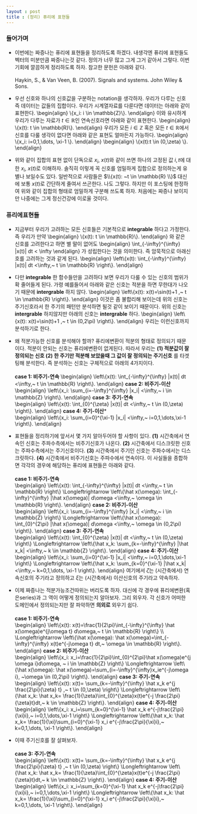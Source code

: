 ```yaml
---
layout : post 
title : (정리) 퓨리에 표현들
---
```


### 들어가며

- 이번에는 짜증나는 퓨리에 표현들을 정리하도록 하겠다. 내생각엔 퓨리에 표현들도 벡터의 미분만큼 짜증나는것 같다. 정의가 너무 많고 그게 그거 같아서 그렇다. 이번기회에 깔끔하게 정리하도록 하자. 참고한 문헌은 아래와 같다. <br/><br/>
Haykin, S., \& Van Veen, B. (2007). Signals and systems. John Wiley & Sons.

- 우선 신호와 하나의 신호값을 구분하는 notation을 생각하자. 우리가 다루는 신호 즉 데이터는 값들의 집합이다. 우리가 시계열자료를 다룬다면 데이터는 아래와 같이 표현한다. 
\begin{align}
\\{x_i: i \in \mathbb{Z}\\}. 
\end{align}
이와 유시하게 우리가 다루는 자료가 $t \in \mathbb{R}$인 연속신호라면 아래와 같이 표현한다. 
\begin{align}
\\{x(t): t \in \mathbb{R}\\}. 
\end{align}
우리가 모든 $i \in \mathbb{Z}$ 혹은 모든 $t \in \mathbb{R}$에서 신호를 다룰 생각이 없다면 아래와 같은 표현도 얼마든지 가능하다. 
\begin{align}
\\{x_i: i=0,1,\dots, \xi-1 \\}. 
\end{align}
\begin{align}
\\{x(t):t \in (0,\zeta) \\}. 
\end{align}

- 위와 같이 집합의 표현 없이 단독으로 $x_i$, $x(t)$와 같이 쓰면 하나의 고정된 값 $i,t$에 대한 $x_i$, $x(t)$로 이해하자. 솔직히 이렇게 꼭 신호를 엄밀하게 집합으로 정의하는게 유별나 보일수도 있다. 일반적으로 사람들은 $\\{x(t): ~t \in \mathbb{R} \\}$ 대신에 보통 $x(t)$로 간단하게 줄여서 쓰곤한다. 나도 그렇다. 하지만 이 포스팅에 한정하여 위와 같이 집합의 형태로 엄밀하게 구분해 쓰도록 하자. 처음에는 짜증나 보이지만 나중에는 그게 정신건강에 이로울 것이다. 

### 퓨리에표현들

- 지금부터 우리가 고려하는 모든 신호들은 기본적으로 **integrable** 하다고 가정한다. 즉 우리가 만약 
\begin{align}
\\{x(t): t \in \mathbb{R}\\}. 
\end{align}
와 같은 신호를 고려한다고 하면 별 말이 없어도 
\begin{align}
\int_{-\infty}^{\infty} |x(t)| dt < \infty
\end{align}
가 성립한다는 것을 의미한다. 즉 암묵적으로 아래신호를 고려하는 것과 같게 된다. 
\begin{align}
\left\\{x(t): \int_{-\infty}^{\infty} |x(t)| dt <\infty,~ t \in \mathbb{R} \right\\}. 
\end{align}

- 다만 **integrable** 한 함수들만을 고려하다 보면 우리가 다룰 수 있는 신호의 범위가 확 줄어들게 된다. 가령 예를들어서 아래와 같은 신호는 적분을 하면 무한대가 나오기 때문에 **intergrable** 하지 않다. 
\begin{align}
\left\\{x(t): x(t)=\sin(t)+1 ,~ t \in \mathbb{R} \right\\}. 
\end{align}
이것은 좀 불합리해 보이는데 위의 신호는 주기신호라서 한 주기의 패턴만 분석하면 될것 같이 보이기 때문이다. 위의 신호는 **intergrable** 하지않지만 아래의 신호는 **intergrable** 하다. 
\begin{align}
\left\\{x(t): x(t)=\sin(t)+1 ,~ t \in (0,2\pi) \right\\}. 
\end{align}
우리는 이런신호까지 분석하기로 한다. 

- 왜 적분가능한 신호를 분석해야 할까? 퓨리에변환이 적분의 형태로 정의되기 때문이다. 적분이 안되는 신호는 퓨리에변환이 없게된다. 따라서 우리는 **(1) 적분값이 잘 정의되는 신호 (2) 한 주기만 적분해 보았을때 그 값이 잘 정의되는 주기신호** 를 타겟팅해 분석한다. 즉 분석하는 신호는 구체적으로 아래의 4가지이다. <br/><br/>
**case 1: 비주기-연속**
\begin{align}
\left\\{x(t): \int_{-\infty}^{\infty} |x(t)| dt <\infty,~ t \in \mathbb{R} \right\\}. 
\end{align}
**case 2: 비주기-이산** <br/>
\begin{align}
\left\\{x_i: \sum_{i=-\infty}^{\infty} |x_i| <\infty,~ i \in \mathbb{Z} \right\\}. 
\end{align}
**case 3: 주기-연속** <br/>
\begin{align}
\left\\{x(t): \int_{0}^{\zeta} |x(t)| dt <\infty,~ t \in (0,\zeta) \right\\}. 
\end{align}
**case 4: 주기-이산*** <br/>
\begin{align}
\left\\{x_i: \sum_{i=0}^{\xi-1} |x_i| <\infty,~ i=0,1,\dots,\xi-1 \right\\}. 
\end{align}

- 표현들을 정리하기에 앞서서 몇 가지 알아두어야 할 사항이 있다. **(1)** 시간축에서 연속인 신호는 주파수측에서는 비주기신호가 나온다. **(2)** 시간축에서 디스크릿한 신호는 주파수측에서는 주기신호이다. **(3)** 시간축에서 주기인 신호는 주파수에서는 디스크릿하다. **(4)** 시간축에서 비주기신호는 주파수에서 연속이다. 이 사실들을 종합하면 각각의 경우에 해당하는 퓨리에 표현들은 아래와 같다. <br/><br/>
**case 1: 비주기-연속** <br/>
\begin{align}
\left\\{x(t): \int_{-\infty}^{\infty} |x(t)| dt <\infty,~ t \in \mathbb{R} \right\\} 
\Longleftrightarrow 
\left\\{\hat x(\omega): \int_{-\infty}^{\infty} |\hat x(\omega)| d\omega <\infty,~ \omega \in \mathbb{R} \right\\}. 
\end{align}
**case 2: 비주기-이산** <br/>
\begin{align}
\left\\{x_i: \sum_{i=-\infty}^{\infty} |x_i| <\infty,~ i \in \mathbb{Z} \right\\}
\Longleftrightarrow 
\left\\{\hat x(\omega): \int_{0}^{2\pi} |\hat x(\omega)| d\omega <\infty,~ \omega \in (0,2\pi) \right\\}. 
\end{align}
**case 3: 주기-연속** <br/>
\begin{align}
\left\\{x(t): \int_{0}^{\zeta} |x(t)| dt <\infty,~ t \in (0,\zeta) \right\\}
\Longleftrightarrow 
\left\\{\hat x_k: \sum_{k=-\infty}^{\infty} |\hat x_k| <\infty,~ k \in \mathbb{Z} \right\\}. 
\end{align}
**case 4: 주기-이산** <br/>
\begin{align}
\left\\{x_i: \sum_{i=0}^{\xi-1} |x_i| <\infty,~ i=0,1,\dots,\xi-1 \right\\}
\Longleftrightarrow 
\left\\{\hat x_k: \sum_{k=0}^{\xi-1} |\hat x_k| <\infty,~ k=0,1,\dots, \xi-1 \right\\}. 
\end{align}
여기에서 $\zeta$는 (시간축에서) 연속신호의 주기라고 정의하고 $\xi$는 (시간축에서) 이산신호의 주기라고 약속하자. 


- 이제 짜증나는 적분가능조건따위는 버리도록 하자. 대신에 각 경우에 퓨리에변환(혹은series)과 그 역이 어떻게 정의되는지 알아보자. 그리 외우자. 각 신호가 어떠한 도메인에서 정의되는지만 잘 파악하면 **의외로** 외우기 쉽다.  <br/><br/>
**case 1: 비주기-연속** <br/>
\begin{align}
\left\\{x(t): x(t)=\frac{1}{2\pi}\int_{-\infty}^{\infty} \hat x(\omega)e^{j\omega t} d\omega,~ t \in \mathbb{R} \right\\} \\\\
\Longleftrightarrow 
\left\\{\hat x(\omega): \hat x(\omega)=\int_{-\infty}^{\infty} x(t)e^{-j\omega t} dt,~ \omega \in \mathbb{R} \right\\}. 
\end{align}
**case 2: 비주기-이산** <br/>
\begin{align}
\left\\{x_i:  x_i=\frac{1}{2\pi}\int_{0}^{2\pi}\hat x(\omega)e^{j \omega i}d\omega, ~ i \in \mathbb{Z} \right\\}
\Longleftrightarrow 
\left\\{\hat x(\omega): \hat x(\omega)=\sum_{i=-\infty}^{\infty}x_ie^{-j\omega i}, ~\omega \in (0,2\pi) \right\\}. 
\end{align}
**case 3: 주기-연속** <br/>
\begin{align}
\left\\{x(t): x(t)= \sum_{k=-\infty}^{\infty} \hat x_k e^{j \frac{2\pi}{\zeta} t} ,~ t \in (0,\zeta) \right\\}
\Longleftrightarrow 
\left\\{\hat x_k: \hat x_k= \frac{1}{\zeta}\int_{0}^{\zeta}x(t)e^{-j \frac{2\pi}{\zeta}t}dt,~ k \in \mathbb{Z} \right\\}. 
\end{align}
**case 4: 주기-이산** <br/>
\begin{align}
\left\\{x_i: x_i=\sum_{k=0}^{\xi-1} \hat x_k e^{-j\frac{2\pi}{\xi}i},~ i=0,1,\dots,\xi-1 \right\\}
\Longleftrightarrow 
\left\\{\hat x_k: \hat x_k= \frac{1}{\xi}\sum_{i=0}^{\xi-1} x_i e^{-j\frac{2\pi}{\xi}i},~ k=0,1,\dots, \xi-1 \right\\}. 
\end{align}

- 이때 주기신호를 잘 살펴보자. <br/><br/>
**case 3: 주기-연속** <br/>
\begin{align}
\left\\{x(t): x(t)= \sum_{k=-\infty}^{\infty} \hat x_k e^{j \frac{2\pi}{\zeta} t} ,~ t \in (0,\zeta) \right\\}
\Longleftrightarrow 
\left\\{\hat x_k: \hat x_k= \frac{1}{\zeta}\int_{0}^{\zeta}x(t)e^{-j \frac{2\pi}{\zeta}t}dt,~ k \in \mathbb{Z} \right\\}. 
\end{align}
**case 4: 주기-이산** <br/>
\begin{align}
\left\\{x_i: x_i=\sum_{k=0}^{\xi-1} \hat x_k e^{-j\frac{2\pi}{\xi}i},~ i=0,1,\dots,\xi-1 \right\\}
\Longleftrightarrow 
\left\\{\hat x_k: \hat x_k= \frac{1}{\xi}\sum_{i=0}^{\xi-1} x_i e^{-j\frac{2\pi}{\xi}i},~ k=0,1,\dots, \xi-1 \right\\}. 
\end{align}
